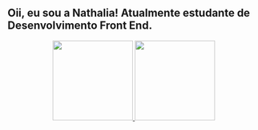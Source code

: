 ## Oii, eu sou a Nathalia! Atualmente estudante de Desenvolvimento Front End.

<div align="center">

  <a href="https://github.com/nathsalatino">
  
  <img height="160em" src="https://github-readme-stats.vercel.app/api?username=nathsalatino&show_icons=true&theme=jolly&include_all_commits=true&count_private=true"/>
  
  <img height="160em" src="https://github-readme-stats.vercel.app/api/top-langs/?username=nathsalatino&layout=compact&langs_count=7&theme=jolly"/>
  
</div>
